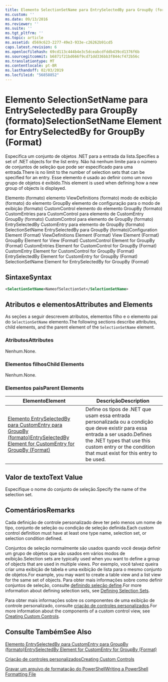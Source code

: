 ```yaml
---
title: Elemento SelectionSetName para EntrySelectedBy para GroupBy (formato) | Microsoft Docs
ms.custom: ''
ms.date: 09/13/2016
ms.reviewer: ''
ms.suite: ''
ms.tgt_pltfrm: ''
ms.topic: article
ms.assetid: d569c623-2277-49e3-933e-c26262b91cd5
caps.latest.revision: 6
ms.openlocfilehash: 69cd113c444b4e3c5dceabcdfddb439cd1376f6b
ms.sourcegitcommit: b6871f21bd666f9cd71dd336bb3f844cf472b56c
ms.translationtype: MT
ms.contentlocale: pt-BR
ms.lasthandoff: 02/03/2019
ms.locfileid: "56858852"
---
```

# <a name="selectionsetname-element-for-entryselectedby-for-groupby-format"></a><span data-ttu-id="edbb0-102">Elemento SelectionSetName para EntrySelectedBy para GroupBy (formato)</span><span class="sxs-lookup"><span data-stu-id="edbb0-102">SelectionSetName Element for EntrySelectedBy for GroupBy (Format)</span></span>

<span data-ttu-id="edbb0-103">Especifica um conjunto de objetos .NET para a entrada da lista.</span><span class="sxs-lookup"><span data-stu-id="edbb0-103">Specifies a set of .NET objects for the list entry.</span></span> <span data-ttu-id="edbb0-104">Não há nenhum limite para o número de conjuntos de seleção que pode ser especificado para uma entrada.</span><span class="sxs-lookup"><span data-stu-id="edbb0-104">There is no limit to the number of selection sets that can be specified for an entry.</span></span> <span data-ttu-id="edbb0-105">Esse elemento é usado ao definir como um novo grupo de objetos é exibido.</span><span class="sxs-lookup"><span data-stu-id="edbb0-105">This element is used when defining how a new group of objects is displayed.</span></span>

<span data-ttu-id="edbb0-106">Elemento (formato) elemento ViewDefinitions (formato) modo de exibição (formato) do elemento GroupBy elemento de configuração para o modo de exibição (formato) CustomControl elemento do elemento GroupBy (formato) CustomEntries para CustomControl para elemento de CustomEntry GroupBy (formato) CustomControl para elemento de GroupBy (formato) EntrySelectedBy CustomEntry para elemento de GroupBy (formato) SelectionSetName EntrySelectedBy para GroupBy (formato)</span><span class="sxs-lookup"><span data-stu-id="edbb0-106">Configuration Element (Format) ViewDefinitions Element (Format) View Element (Format) GroupBy Element for View (Format) CustomControl Element for GroupBy (Format) CustomEntries Element for CustomControl for GroupBy (Format) CustomEntry Element for CustomControl for GroupBy (Format) EntrySelectedBy Element for CustomEntry for GroupBy (Format) SelectionSetName Element for EntrySelectedBy for GroupBy (Format)</span></span>

## <a name="syntax"></a><span data-ttu-id="edbb0-107">Sintaxe</span><span class="sxs-lookup"><span data-stu-id="edbb0-107">Syntax</span></span>

```xml
<SelectionSetName>NameofSelectionSet</SelectionSetName>
```

## <a name="attributes-and-elements"></a><span data-ttu-id="edbb0-108">Atributos e elementos</span><span class="sxs-lookup"><span data-stu-id="edbb0-108">Attributes and Elements</span></span>

<span data-ttu-id="edbb0-109">As seções a seguir descrevem atributos, elementos filho e o elemento pai do `SelectionSetName` elemento.</span><span class="sxs-lookup"><span data-stu-id="edbb0-109">The following sections describe attributes, child elements, and the parent element of the `SelectionSetName` element.</span></span>

### <a name="attributes"></a><span data-ttu-id="edbb0-110">Atributos</span><span class="sxs-lookup"><span data-stu-id="edbb0-110">Attributes</span></span>

<span data-ttu-id="edbb0-111">Nenhum.</span><span class="sxs-lookup"><span data-stu-id="edbb0-111">None.</span></span>

### <a name="child-elements"></a><span data-ttu-id="edbb0-112">Elementos filhos</span><span class="sxs-lookup"><span data-stu-id="edbb0-112">Child Elements</span></span>

<span data-ttu-id="edbb0-113">Nenhum.</span><span class="sxs-lookup"><span data-stu-id="edbb0-113">None.</span></span>

### <a name="parent-elements"></a><span data-ttu-id="edbb0-114">Elementos pais</span><span class="sxs-lookup"><span data-stu-id="edbb0-114">Parent Elements</span></span>

|<span data-ttu-id="edbb0-115">Elemento</span><span class="sxs-lookup"><span data-stu-id="edbb0-115">Element</span></span>|<span data-ttu-id="edbb0-116">Descrição</span><span class="sxs-lookup"><span data-stu-id="edbb0-116">Description</span></span>|
|-------------|-----------------|
|[<span data-ttu-id="edbb0-117">Elemento EntrySelectedBy para CustomEntry para GroupBy (formato)</span><span class="sxs-lookup"><span data-stu-id="edbb0-117">EntrySelectedBy Element for CustomEntry for GroupBy (Format)</span></span>](./entryselectedby-element-for-customentry-for-groupby-format.md)|<span data-ttu-id="edbb0-118">Define os tipos de .NET que usam essa entrada personalizada ou a condição que deve existir para essa entrada a ser usado.</span><span class="sxs-lookup"><span data-stu-id="edbb0-118">Defines the .NET types that use this custom entry or the condition that must exist for this entry to be used.</span></span>|

## <a name="text-value"></a><span data-ttu-id="edbb0-119">Valor de texto</span><span class="sxs-lookup"><span data-stu-id="edbb0-119">Text Value</span></span>

<span data-ttu-id="edbb0-120">Especifique o nome do conjunto de seleção.</span><span class="sxs-lookup"><span data-stu-id="edbb0-120">Specify the name of the selection set.</span></span>

## <a name="remarks"></a><span data-ttu-id="edbb0-121">Comentários</span><span class="sxs-lookup"><span data-stu-id="edbb0-121">Remarks</span></span>

<span data-ttu-id="edbb0-122">Cada definição de controle personalizado deve ter pelo menos um nome de tipo, conjunto de seleção ou condição de seleção definida.</span><span class="sxs-lookup"><span data-stu-id="edbb0-122">Each custom control definition must have at least one type name, selection set, or selection condition defined.</span></span>

<span data-ttu-id="edbb0-123">Conjuntos de seleção normalmente são usados quando você deseja definir um grupo de objetos que são usados em vários modos de exibição.</span><span class="sxs-lookup"><span data-stu-id="edbb0-123">Selection sets are typically used when you want to define a group of objects that are used in multiple views.</span></span> <span data-ttu-id="edbb0-124">Por exemplo, você talvez queira criar uma exibição de tabela e uma exibição de lista para o mesmo conjunto de objetos.</span><span class="sxs-lookup"><span data-stu-id="edbb0-124">For example, you may want to create a table view and a list view for the same set of objects.</span></span> <span data-ttu-id="edbb0-125">Para obter mais informações sobre como definir conjuntos de seleção, consulte [definindo seleção define](./defining-selection-sets.md).</span><span class="sxs-lookup"><span data-stu-id="edbb0-125">For more information about defining selection sets, see [Defining Selection Sets](./defining-selection-sets.md).</span></span>

<span data-ttu-id="edbb0-126">Para obter mais informações sobre os componentes de uma exibição de controle personalizado, consulte [criação de controles personalizados](./creating-custom-controls.md).</span><span class="sxs-lookup"><span data-stu-id="edbb0-126">For more information about the components of a custom control view, see [Creating Custom Controls](./creating-custom-controls.md).</span></span>

## <a name="see-also"></a><span data-ttu-id="edbb0-127">Consulte Também</span><span class="sxs-lookup"><span data-stu-id="edbb0-127">See Also</span></span>

[<span data-ttu-id="edbb0-128">Elemento EntrySelectedBy para CustomEntry para GroupBy (formato)</span><span class="sxs-lookup"><span data-stu-id="edbb0-128">EntrySelectedBy Element for CustomEntry for GroupBy (Format)</span></span>](./entryselectedby-element-for-customentry-for-groupby-format.md)

[<span data-ttu-id="edbb0-129">Criação de controles personalizados</span><span class="sxs-lookup"><span data-stu-id="edbb0-129">Creating Custom Controls</span></span>](./creating-custom-controls.md)

[<span data-ttu-id="edbb0-130">Gravar um arquivo de formatação do PowerShell</span><span class="sxs-lookup"><span data-stu-id="edbb0-130">Writing a PowerShell Formatting File</span></span>](./writing-a-powershell-formatting-file.md)

